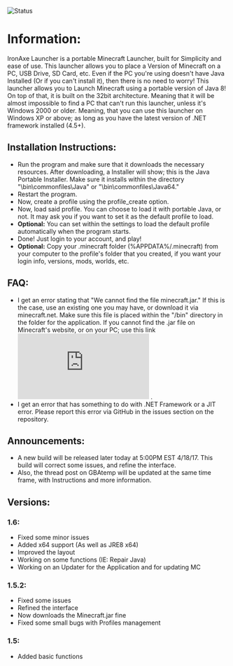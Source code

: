 ![Status](https://github.com/zoltx23/IronAxe/blob/master/Common/Resources/Images/IRONAXE_LOGO.png?raw=true) 

# Information: 
IronAxe Launcher is a portable Minecraft Launcher, built for Simplicity and ease of use.
This launcher allows you to place a Version of Minecraft on a PC, USB Drive, SD Card, etc.
Even if the PC you're using doesn't have Java Installed (Or if you can't install it), then there is no
need to worry! This launcher allows you to Launch Minecraft using a portable version of Java 8!
On top of that, it is built on the 32bit architecture. Meaning that it will be almost impossible to find a PC that can't run this launcher, unless it's Windows 2000 or older. Meaning, that you can use this launcher on Windows XP or above; as long as you have the latest version of .NET framework installed (4.5+).

## Installation Instructions:


* Run the program and make sure that it downloads the necessary resources.
After downloading, a Installer will show; this is the Java Portable Installer. Make sure it installs within the directory "\bin\commonfiles\Java" or "\bin\commonfiles\Java64."
* Restart the program.
* Now, create a profile using the profile_create option.
* Now, load said profile. You can choose to load it with portable Java, or not. It may ask you if you want to set it as the default profile to load.
* **Optional:** You can set within the settings to load the default profile automatically when the program starts.
* Done! Just login to your account, and play!
* **Optional:** Copy your .minecraft folder (%APPDATA%/.minecraft) from your computer to the profile's folder that you created, if you want your login info, versions, mods, worlds, etc.

## FAQ:


* I get an error stating that "We cannot find the file minecraft.jar." If this is the case, use an existing one you may have, or download it via minecraft.net. Make sure this file is placed within the "/bin" directory in the folder for the application. If you cannot find the .jar file on Minecraft's website, or on your PC; use this link ![here](https://github.com/zoltx23/IronAxe/raw/master/Common/Resources/Java_Launcher/minecraft.jar?raw=true) .
* I get an error that has something to do with .NET Framework or a JIT error. Please report this error via GitHub in the issues section on the repository.

## Announcements: 

* A new build will be released later today at 5:00PM EST 4/18/17.
This build will correct some issues, and refine the interface. 
* Also, the thread post on GBAtemp will be updated at the same time frame, with Instructions and more information. 

## Versions: 

### 1.6: 
* Fixed some minor issues
* Added x64 support (As well as JRE8 x64) 
* Improved the layout 
* Working on some functions (IE: Repair Java) 
* Working on an Updater for the Application and for updating MC 

### 1.5.2: 
* Fixed some issues
* Refined the interface
* Now downloads the Minecraft.jar fine
* Fixed some small bugs with Profiles management

### 1.5: 
* Added basic functions
